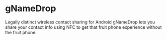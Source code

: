 # gNameDrop
Legally distinct wireless contact sharing for Android
gNameDrop lets you share your contact info using NFC to get that fruit phone experience without the fruit phone.
